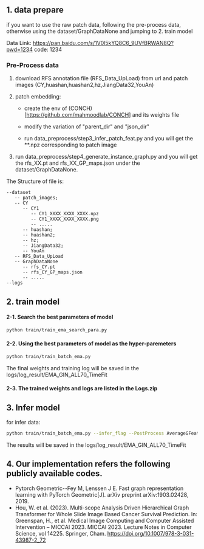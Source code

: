## 1. data prepare

if you want to use the raw patch data, following the pre-process data, otherwise using the dataset/GraphDataNone and jumping to 2. train model

Data Link: https://pan.baidu.com/s/1V0l5kYQ8C6_9UVfBRWAN8Q?pwd=1234 code: 1234

### Pre-Process data

1. download RFS annotation file (RFS_Data_UpLoad) from url and patch images (CY,huashan,huashan2,hz,JiangData32,YouAn)

2. patch embedding:

   * create the env of (CONCH)[https://github.com/mahmoodlab/CONCH]  and its weights file

   * modify the variation of "parent_dir" and "json_dir"

   * run data_preprocess/step3_infer_patch_feat.py and you will get the **.npz corresponding to patch image

3. run data_preprocess/step4_generate_instance_graph.py and you will get the rfs_XX.pt and rfs_XX_GP_maps.json under the dataset/GraphDataNone.

The Structure of file is:
```
--dataset
   -- patch_images;
   -- CY
      -- CY1
         -- CY1_XXXX_XXXX_XXXX.npz
         -- CY1_XXXX_XXXX_XXXX.png
         -- .....
      -- huashan;
      -- huashan2;
      -- hz;
      -- JiangData32;
      -- YouAn
   -- RFS_Data_UpLoad
   -- GraphDataNone
      -- rfs_CY.pt
      -- rfs_CY_GP_maps.json
      -- .....
--logs
```

## 2. train model

#### 2-1. Search the best parameters of model

```bash
python train/train_ema_search_para.py
```

#### 2-2. Using the best parameters of model as the hyper-paremeters

```bash
python train/train_batch_ema.py
```
The final weights and training log will be saved in the logs/log_result/EMA_GIN_ALL70_TimeFit

#### 2-3. The trained weights and logs are listed in the Logs.zip

## 3. Infer model
for infer data:
```bash
python train/train_batch_ema.py --infer_flag --PostProcess AverageGFeat
```
The results will be saved in the logs/log_result/EMA_GIN_ALL70_TimeFit

## 4. Our implementation refers the following publicly available codes.
- Pytorch Geometric--Fey M, Lenssen J E. Fast graph representation learning with PyTorch Geometric[J]. arXiv preprint arXiv:1903.02428, 2019.
- Hou, W. et al. (2023). Multi-scope Analysis Driven Hierarchical Graph Transformer for Whole Slide Image Based Cancer Survival Prediction. In: Greenspan, H., et al. Medical Image Computing and Computer Assisted Intervention – MICCAI 2023. MICCAI 2023. Lecture Notes in Computer Science, vol 14225. Springer, Cham. https://doi.org/10.1007/978-3-031-43987-2_72
